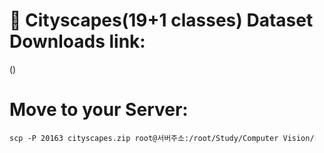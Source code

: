 # 📌 Cityscapes(19+1 classes) Dataset Downloads link:
()

# Move to your Server:
    scp -P 20163 cityscapes.zip root@서버주소:/root/Study/Computer Vision/

